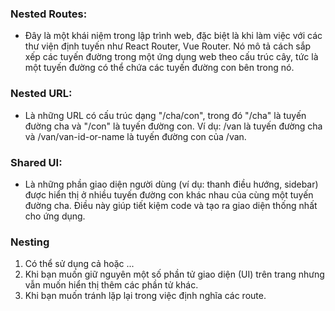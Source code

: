 ### Nested Routes: ### 
- Đây là một khái niệm trong lập trình web, đặc biệt là khi làm việc với các thư viện định tuyến như React Router, Vue Router. Nó mô tả cách sắp xếp các tuyến đường trong một ứng dụng web theo cấu trúc cây, tức là một tuyến đường có thể chứa các tuyến đường con bên trong nó.
### Nested URL: ###
- Là những URL có cấu trúc dạng "/cha/con", trong đó "/cha" là tuyến đường cha và "/con" là tuyến đường con. Ví dụ: /van là tuyến đường cha và /van/van-id-or-name là tuyến đường con của /van.

### Shared UI: ###
- Là những phần giao diện người dùng (ví dụ: thanh điều hướng, sidebar) được hiển thị ở nhiều tuyến đường con khác nhau của cùng một tuyến đường cha. Điều này giúp tiết kiệm code và tạo ra giao diện thống nhất cho ứng dụng.

### Nesting <Route> ###

1. Có thể sử dụng cả <Route /> hoặc <Route>...</Route>
2. Khi bạn muốn giữ nguyên một số phần tử giao diện (UI) trên trang nhưng vẫn muốn hiển thị thêm các phần tử khác.
3. Khi bạn muốn tránh lặp lại trong việc định nghĩa các route.